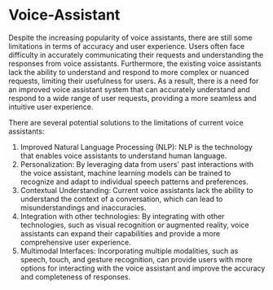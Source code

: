 # Voice-Assistant
Despite the increasing popularity of voice assistants, there are still some limitations in terms of accuracy and user experience.
Users often face difficulty in accurately communicating their requests and understanding the responses from voice assistants.
Furthermore, the existing voice assistants lack the ability to understand and respond to more complex or nuanced requests, limiting their usefulness for users.
As a result, there is a need for an improved voice assistant system that can accurately understand and respond to a wide range of user requests, providing a more seamless and intuitive user experience.

There are several potential solutions to the limitations of current voice assistants:
1.	Improved Natural Language Processing (NLP): NLP is the technology that enables voice assistants to understand human language.
2.	Personalization: By leveraging data from users' past interactions with the voice assistant, machine learning models can be trained to recognize and adapt to individual speech patterns and preferences.
3.	Contextual Understanding: Current voice assistants lack the ability to understand the context of a conversation, which can lead to misunderstandings and inaccuracies.
4.	Integration with other technologies: By integrating with other technologies, such as visual recognition or augmented reality, voice assistants can expand their capabilities and provide a more comprehensive user experience.
5.	Multimodal Interfaces: Incorporating multiple modalities, such as speech, touch, and gesture recognition, can provide users with more options for interacting with the voice assistant and improve the accuracy and completeness of responses.

